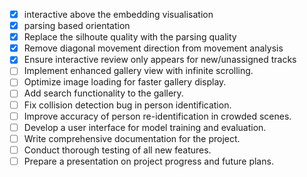 - [x] interactive above the embedding visualisation
- [x] parsing based orientation
- [x] Replace the silhoute quality with the parsing quality 
- [x] Remove diagonal movement direction from movement analysis
- [x] Ensure interactive review only appears for new/unassigned tracks
- [ ] Implement enhanced gallery view with infinite scrolling.
- [ ] Optimize image loading for faster gallery display.
- [ ] Add search functionality to the gallery.
- [ ] Fix collision detection bug in person identification.
- [ ] Improve accuracy of person re-identification in crowded scenes.
- [ ] Develop a user interface for model training and evaluation.
- [ ] Write comprehensive documentation for the project.
- [ ] Conduct thorough testing of all new features.
- [ ] Prepare a presentation on project progress and future plans.